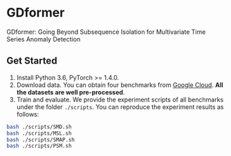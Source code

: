 # GDformer
GDformer: Going Beyond Subsequence Isolation for Multivariate Time Series Anomaly Detection


## Get Started

1. Install Python 3.6, PyTorch >= 1.4.0.
2. Download data. You can obtain four benchmarks from [Google Cloud](https://drive.google.com/drive/folders/1RaIJQ8esoWuhyphhmMaH-VCDh-WIluRR). **All the datasets are well pre-processed**.
3. Train and evaluate. We provide the experiment scripts of all benchmarks under the folder `./scripts`. You can reproduce the experiment results as follows:
```bash
bash ./scripts/SMD.sh
bash ./scripts/MSL.sh
bash ./scripts/SMAP.sh
bash ./scripts/PSM.sh
```
